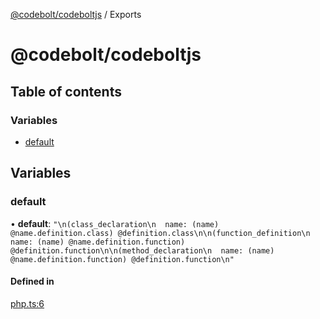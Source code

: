 [@codebolt/codeboltjs](README.md) / Exports

# @codebolt/codeboltjs

## Table of contents

### Variables

- [default](modules.md#default)

## Variables

### default

• **default**: ``"\n(class_declaration\n  name: (name) @name.definition.class) @definition.class\n\n(function_definition\n  name: (name) @name.definition.function) @definition.function\n\n(method_declaration\n  name: (name) @name.definition.function) @definition.function\n"``

#### Defined in

[php.ts:6](https://github.com/codeboltai/codeboltjs/blob/1ae9852f107cfee4a652d6d80c0a92c9344ec151/src/utils/parse-source-code/queries/php.ts#L6)
